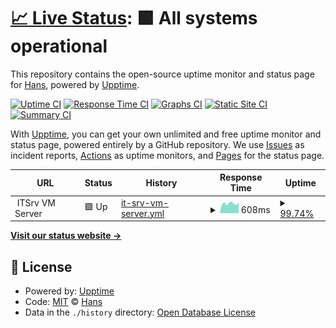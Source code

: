 # [📈 Live Status](https://uptime.itsrv.tw): <!--live status--> **🟩 All systems operational**

This repository contains the open-source uptime monitor and status page for [Hans](https://hans00.me/), powered by [Upptime](https://github.com/upptime/upptime).

[![Uptime CI](https://github.com/hans00/itsrv-uptime/workflows/Uptime%20CI/badge.svg)](https://github.com/hans00/itsrv-uptime/actions?query=workflow%3A%22Uptime+CI%22)
[![Response Time CI](https://github.com/hans00/itsrv-uptime/workflows/Response%20Time%20CI/badge.svg)](https://github.com/hans00/itsrv-uptime/actions?query=workflow%3A%22Response+Time+CI%22)
[![Graphs CI](https://github.com/hans00/itsrv-uptime/workflows/Graphs%20CI/badge.svg)](https://github.com/hans00/itsrv-uptime/actions?query=workflow%3A%22Graphs+CI%22)
[![Static Site CI](https://github.com/hans00/itsrv-uptime/workflows/Static%20Site%20CI/badge.svg)](https://github.com/hans00/itsrv-uptime/actions?query=workflow%3A%22Static+Site+CI%22)
[![Summary CI](https://github.com/hans00/itsrv-uptime/workflows/Summary%20CI/badge.svg)](https://github.com/hans00/itsrv-uptime/actions?query=workflow%3A%22Summary+CI%22)

With [Upptime](https://upptime.js.org), you can get your own unlimited and free uptime monitor and status page, powered entirely by a GitHub repository. We use [Issues](https://github.com/hans00/itsrv-uptime/issues) as incident reports, [Actions](https://github.com/hans00/itsrv-uptime/actions) as uptime monitors, and [Pages](https://uptime.itsrv.tw) for the status page.

<!--start: status pages-->
<!-- This summary is generated by Upptime (https://github.com/upptime/upptime) -->
<!-- Do not edit this manually, your changes will be overwritten -->
<!-- prettier-ignore -->
| URL | Status | History | Response Time | Uptime |
| --- | ------ | ------- | ------------- | ------ |
| <img alt="" src="https://icons.duckduckgo.com/ip3/null.ico" height="13"> ITSrv VM Server | 🟩 Up | [it-srv-vm-server.yml](https://github.com/itsrv-tw/uptime/commits/HEAD/history/it-srv-vm-server.yml) | <details><summary><img alt="Response time graph" src="./graphs/it-srv-vm-server/response-time-week.png" height="20"> 608ms</summary><br><a href="https://uptime.itsrv.tw/history/it-srv-vm-server"><img alt="Response time 655" src="https://img.shields.io/endpoint?url=https%3A%2F%2Fraw.githubusercontent.com%2Fitsrv-tw%2Fuptime%2FHEAD%2Fapi%2Fit-srv-vm-server%2Fresponse-time.json"></a><br><a href="https://uptime.itsrv.tw/history/it-srv-vm-server"><img alt="24-hour response time 663" src="https://img.shields.io/endpoint?url=https%3A%2F%2Fraw.githubusercontent.com%2Fitsrv-tw%2Fuptime%2FHEAD%2Fapi%2Fit-srv-vm-server%2Fresponse-time-day.json"></a><br><a href="https://uptime.itsrv.tw/history/it-srv-vm-server"><img alt="7-day response time 608" src="https://img.shields.io/endpoint?url=https%3A%2F%2Fraw.githubusercontent.com%2Fitsrv-tw%2Fuptime%2FHEAD%2Fapi%2Fit-srv-vm-server%2Fresponse-time-week.json"></a><br><a href="https://uptime.itsrv.tw/history/it-srv-vm-server"><img alt="30-day response time 628" src="https://img.shields.io/endpoint?url=https%3A%2F%2Fraw.githubusercontent.com%2Fitsrv-tw%2Fuptime%2FHEAD%2Fapi%2Fit-srv-vm-server%2Fresponse-time-month.json"></a><br><a href="https://uptime.itsrv.tw/history/it-srv-vm-server"><img alt="1-year response time 646" src="https://img.shields.io/endpoint?url=https%3A%2F%2Fraw.githubusercontent.com%2Fitsrv-tw%2Fuptime%2FHEAD%2Fapi%2Fit-srv-vm-server%2Fresponse-time-year.json"></a></details> | <details><summary><a href="https://uptime.itsrv.tw/history/it-srv-vm-server">99.74%</a></summary><a href="https://uptime.itsrv.tw/history/it-srv-vm-server"><img alt="All-time uptime 99.93%" src="https://img.shields.io/endpoint?url=https%3A%2F%2Fraw.githubusercontent.com%2Fitsrv-tw%2Fuptime%2FHEAD%2Fapi%2Fit-srv-vm-server%2Fuptime.json"></a><br><a href="https://uptime.itsrv.tw/history/it-srv-vm-server"><img alt="24-hour uptime 100.00%" src="https://img.shields.io/endpoint?url=https%3A%2F%2Fraw.githubusercontent.com%2Fitsrv-tw%2Fuptime%2FHEAD%2Fapi%2Fit-srv-vm-server%2Fuptime-day.json"></a><br><a href="https://uptime.itsrv.tw/history/it-srv-vm-server"><img alt="7-day uptime 99.74%" src="https://img.shields.io/endpoint?url=https%3A%2F%2Fraw.githubusercontent.com%2Fitsrv-tw%2Fuptime%2FHEAD%2Fapi%2Fit-srv-vm-server%2Fuptime-week.json"></a><br><a href="https://uptime.itsrv.tw/history/it-srv-vm-server"><img alt="30-day uptime 99.94%" src="https://img.shields.io/endpoint?url=https%3A%2F%2Fraw.githubusercontent.com%2Fitsrv-tw%2Fuptime%2FHEAD%2Fapi%2Fit-srv-vm-server%2Fuptime-month.json"></a><br><a href="https://uptime.itsrv.tw/history/it-srv-vm-server"><img alt="1-year uptime 99.96%" src="https://img.shields.io/endpoint?url=https%3A%2F%2Fraw.githubusercontent.com%2Fitsrv-tw%2Fuptime%2FHEAD%2Fapi%2Fit-srv-vm-server%2Fuptime-year.json"></a></details>

<!--end: status pages-->

[**Visit our status website →**](https://uptime.itsrv.tw)

## 📄 License

- Powered by: [Upptime](https://github.com/upptime/upptime)
- Code: [MIT](./LICENSE) © [Hans](https://hans00.me/)
- Data in the `./history` directory: [Open Database License](https://opendatacommons.org/licenses/odbl/1-0/)
